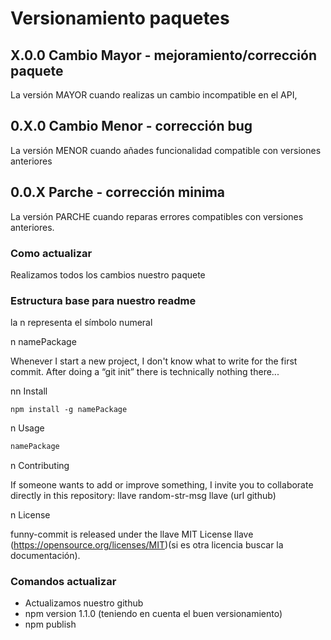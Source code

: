 # Versionamiento paquetes

## X.0.0 Cambio Mayor - mejoramiento/corrección paquete

La versión MAYOR cuando realizas un cambio incompatible en el API,

## 0.X.0 Cambio Menor - corrección bug

La versión MENOR cuando añades funcionalidad compatible con versiones anteriores

## 0.0.X Parche - corrección minima

La versión PARCHE cuando reparas errores compatibles con versiones anteriores.

### Como actualizar 

Realizamos todos los cambios nuestro paquete

### Estructura base para nuestro readme
la n representa el símbolo numeral

n namePackage

Whenever I start a new project, I don't know what to write for the first commit. After doing a “git init” there is technically nothing there...

nn Install

```npm
npm install -g namePackage
```

n Usage

```bash
namePackage
```

n Contributing

If someone wants to add or improve something, I invite you to collaborate directly in this repository: llave random-str-msg llave (url github)

n License

funny-commit is released under the llave MIT License llave (https://opensource.org/licenses/MIT)(si es otra licencia buscar la documentación).

### Comandos actualizar

- Actualizamos nuestro github
- npm version 1.1.0 (teniendo en cuenta el buen versionamiento)
- npm publish 